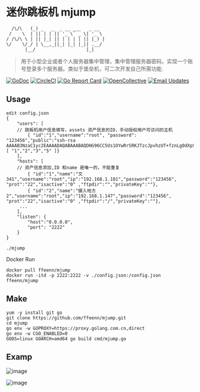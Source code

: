# 迷你跳板机 mjump
```                   
  /\/\   (_) _   _  _ __ ___   _ __  
 /    \  | || | | || '_ \` _ \| '_ \
/ /\/\ \ | || |_| || | | | | || |_) |
\/    \/_/ | \__,_||_| |_| |_|| .__/ 
       |__/                   |_|    
```
> 用于小型企业或者个人服务器集中管理，集中管理服务器密码，实现一个账号登录多个服务器。类似于堡垒机，可二次开发自己所需功能.

[![GoDoc](https://godoc.org/github.com/gliderlabs/ssh?status.svg)](https://godoc.org/github.com/gliderlabs/ssh) 
[![CircleCI](https://img.shields.io/circleci/project/github/gliderlabs/ssh.svg)](https://circleci.com/gh/gliderlabs/ssh)
[![Go Report Card](https://goreportcard.com/badge/github.com/gliderlabs/ssh)](https://goreportcard.com/report/github.com/gliderlabs/ssh) 
[![OpenCollective](https://opencollective.com/ssh/sponsors/badge.svg)](#sponsors)
[![Email Updates](https://img.shields.io/badge/updates-subscribe-yellow.svg)](https://app.convertkit.com/landing_pages/243312)
## Usage
```
edit config.json
{
    "users": [
	// 跳板机用户信息填写，assets 资产信息的ID，手动授权用户可访问的主机
        { "id":"1","username":"root", "password": "123456","public":"ssh-rsa AAAAB3NzaC1yc2EAAAADAQABAAABAQDHG96CC5Us1OYwRrSRKJTzcJpvhzUT+fznLg0dXpSej2wmkfmLh+9Tni5udi4PddzeQgEBJM0wyK93Z3s1ha/Cq9i0DLfGdKsOMP0D5RToEFvvHAVbOOW6ZSsx8MfnovZwLaMcPW1wI0UN5ScSjGp/yLxSzX3TGREQ68VC01pYqcX3Bnxfo+vL6zUVCDTmn3ochLrSp5zohQ1iIMG/A8/36v/+4krMMNCYTSVezt2Uh/cEF80o4g19sth6lKcYB0rAESLo8GytzKbWKvgSOyia3mep08iy7o206Y3YPAlsNQFqRL9rvlP6dLrdwXFca9j0qNfkY7oLb5n7iqjBW/kb","assets":[ "1","2","3","5" ]}
    ],
    "hosts": [
	// 资产信息添加,ID 和name 是唯一的，不能重复
        { "id":"1","name":"文341","username":"root","ip":"192.168.1.101","password":"123456", "prot":"22","isactive":"0" ,"ftpdir":"","privateKey":""},
        { "id":"2","name":"摄入地方2","username":"root","ip":"192.168.1.147","password":"123456", "prot":"22","isactive":"0" ,"ftpdir":"/","privateKey":""},
     ...
    ],
    "listen": {
        "host":"0.0.0.0",
        "port": "2222"
    }
}

./mjump
```
Docker Run
```
docker pull ffeenn/mjump
docker run -itd -p 2222:2222 -v ./config.json:/config.json ffeenn/mjump
```
## Make
```
yum -y install git go
git clone https://github.com/ffeenn/mjump.git
cd mjump
go env -w GOPROXY=https://proxy.golang.com.cn,direct
go env -w CGO_ENABLED=0
GOOS=linux GOARCH=amd64 go build cmd/mjump.go
```
## Examp
![image](https://github.com/ffeenn/mjump/assets/43292253/d7b36f5f-d4e7-4237-82dd-ca92920c6c99)

![image](https://github.com/ffeenn/mjump/assets/43292253/9a7b79d1-64e9-4197-a4b7-10aa91da80df)


